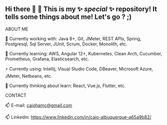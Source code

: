 ## Hi there 👋 👋 This is my ✨ _special_ ✨ repository! It tells some things about me! Let's go ? ;)

ABOUT ME

  🔭 Currently working with: Java 8+, Git, JMeter, REST APIs, Spring, Postgresql, Sql Server, JUnit, Scrum, Docker, Monolith, etc.
  
  🌱 Currently learning: AWS, Angular 12+, Kubernetes, Clean Arch, Cucumber, Prometheus, Grafana, Elasticsearch, etc.
  
  ⚡ Currently using: Intellij, Visual Studio Code, DBeaver, Microsoft Azure, JMeter, Netbeans, etc.
  
  🤔 Currently thinking about learn: React, Vue.js, Flutter, etc.

CONTACT

  📫 E-mail: caiohamc@gmail.com 
  
  📫 Linkedin: https://www.linkedin.com/in/caio-albuquerque-a65a9b82/
  
